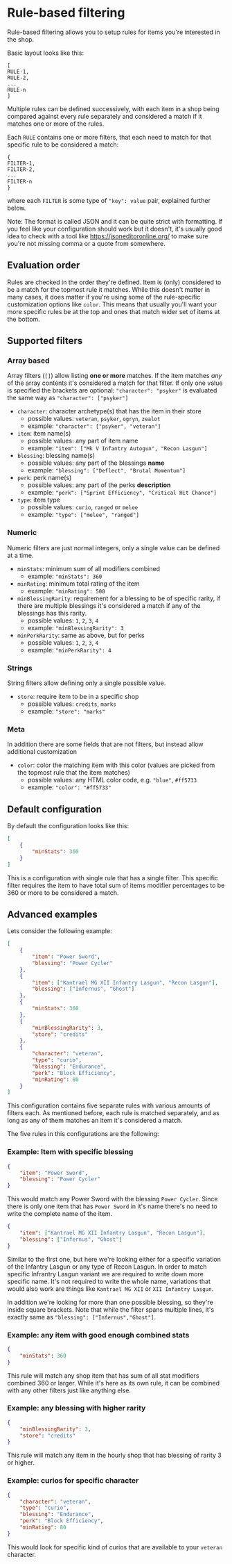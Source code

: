 # Rule-based filtering

Rule-based filtering allows you to setup rules for items you're interested in the shop.

Basic layout looks like this:

```
[
RULE-1,
RULE-2,
...
RULE-n
]
```

Multiple rules can be defined successively, with each item in a shop being compared against every rule separately and considered a match if it matches one or more of the rules.

Each `RULE` contains one or more filters, that each need to match for that specific rule to be considered a match:

```
{
FILTER-1,
FILTER-2,
...
FILTER-n
}
```

where each `FILTER` is some type of `"key": value` pair, explained further below.

Note: The format is called JSON and it can be quite strict with formatting. If you feel like your configuration should work but it doesn't, it's usually good idea to check with a tool like https://jsoneditoronline.org/ to make sure you're not missing comma or a quote from somewhere.

## Evaluation order

Rules are checked in the order they're defined. Item is (only) considered to be a match for the topmost rule it matches. While this doesn't matter in many cases, it does matter if you're using some of the rule-specific customization options like `color`. This means that usually you'll want your more specific rules be at the top and ones that match wider set of items at the bottom.

## Supported filters

### Array based

Array filters (`[]`) allow listing **one or more** matches. If the item matches _any_ of the array contents it's considered a match for that filter. If only one value is specified the brackets are optional: `"character": "psyker"` is evaluated the same way as `"character": ["psyker"]`

- `character`: character archetype(s) that has the item in their store
  - possible values: `veteran`, `psyker`, `ogryn`, `zealot`
  - example: `"character": ["psyker", "veteran"]`
- `item`: item name(s)
  - possible values: any part of item name
  - example: `"item": ["Mk V Infantry Autogun", "Recon Lasgun"]`
- `blessing`: blessing name(s)
  - possible values: any part of the blessings **name**
  - example: `"blessing": ["Deflect", "Brutal Momentum"]`
- `perk`: perk name(s)
  - possible values: any part of the perks **description**
  - example: `"perk": ["Sprint Efficiency", "Critical Hit Chance"]`
- `type`: item type
  - possible values: `curio`, `ranged` or `melee`
  - example: `"type": ["melee", "ranged"]`

### Numeric

Numeric filters are just normal integers, only a single value can be defined at a time.

- `minStats`: minimum sum of all modifiers combined
  - example: `"minStats": 360`
- `minRating`: minimum total rating of the item
  - example: `"minRating": 500`
- `minBlessingRarity`: requirement for a blessing to be of specific rarity, if there are multiple blessings it's considered a match if any of the blessings has this rarity.
  - possible values: `1`, `2`, `3`, `4`
  - example: `"minBlessingRarity": 3`
- `minPerkRarity`: same as above, but for perks
  - possible values: `1`, `2`, `3`, `4`
  - example: `"minPerkRarity": 4`

### Strings

String filters allow defining only a single possible value.

- `store`: require item to be in a specific shop
  - possible values: `credits`, `marks`
  - example: `"store": "marks"`

### Meta

In addition there are some fields that are not filters, but instead allow additional customization

- `color`: color the matching item with this color (values are picked from the topmost rule that the item matches)
  - possible values: any HTML color code, e.g. `"blue"`, `#ff5733`
  - example: `"color": "#ff5733"`

## Default configuration

By default the configuration looks like this:

```json
[
	{
		"minStats": 360
	}
]
```

This is a configuration with single rule that has a single filter. This specific filter requires the item to have total sum of items modifier percentages to be 360 or more to be considered a match.

## Advanced examples

Lets consider the following example:

```json
[
	{
		"item": "Power Sword",
		"blessing": "Power Cycler"
	},
	{
		"item": ["Kantrael MG XII Infantry Lasgun", "Recon Lasgun"],
		"blessing": ["Infernus", "Ghost"]
	},
	{
		"minStats": 360
	},
	{
		"minBlessingRarity": 3,
		"store": "credits"
	},
	{
		"character": "veteran",
		"type": "curio",
		"blessing": "Endurance",
		"perk": "Block Efficiency",
		"minRating": 80
	}
]
```

This configuration contains five separate rules with various amounts of filters each. As mentioned before, each rule is matched separately, and as long as any of them matches an item it's considered a match.

The five rules in this configurations are the following:

### Example: Item with specific blessing

```json
{
	"item": "Power Sword",
	"blessing": "Power Cycler"
}
```

This would match any Power Sword with the blessing `Power Cycler`. Since there is only one item that has `Power Sword` in it's name there's no need to write the complete name of the item.

```json
{
	"item": ["Kantrael MG XII Infantry Lasgun", "Recon Lasgun"],
	"blessing": ["Infernus", "Ghost"]
}
```

Similar to the first one, but here we're looking either for a specific variation of the Infantry Lasgun or any type of Recon Lasgun. In order to match specific Infrantry Lasgun variant we are required to write down more specific name. It's not required to write the whole name, variations that would also work are things like `Kantrael MG XII` or `XII Infantry Lasgun`.

In addition we're looking for more than one possible blessing, so they're inside square brackets. Note that while the filter spans multiple lines, it's exactly same as `"blessing": ["Infernus","Ghost"]`.

### Example: any item with good enough combined stats

```json
{
	"minStats": 360
}
```

This rule will match any shop item that has sum of all stat modifiers combined 360 or larger. While it's here as its own rule, it can be combined with any other filters just like anything else.

### Example: any blessing with higher rarity

```json
{
	"minBlessingRarity": 3,
	"store": "credits"
}
```

This rule will match any item in the hourly shop that has blessing of rarity 3 or higher.

### Example: curios for specific character

```json
{
	"character": "veteran",
	"type": "curio",
	"blessing": "Endurance",
	"perk": "Block Efficiency",
	"minRating": 80
}
```

This would look for specific kind of curios that are available to your `veteran` character.
